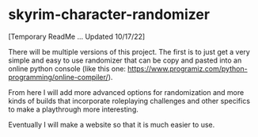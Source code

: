 # skyrim-character-randomizer
[Temporary ReadMe ... Updated 10/17/22]

There will be multiple versions of this project. The first is to just get a very simple and easy to use randomizer that can be copy and pasted into an online
python console (like this one: https://www.programiz.com/python-programming/online-compiler/).

From here I will add more advanced options for randomization and more kinds of builds that incorporate roleplaying challenges and other specifics to make a
playthrough more interesting.

Eventually I will make a website so that it is much easier to use.
